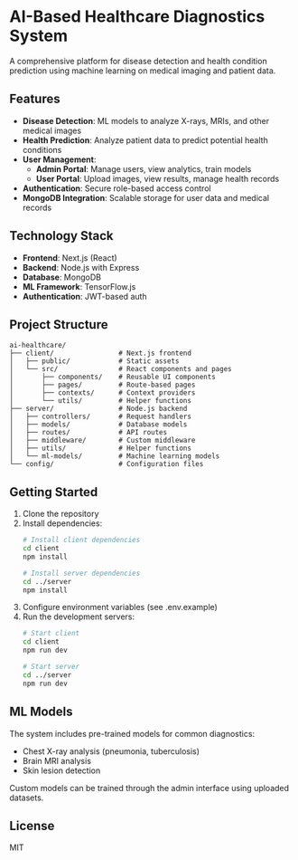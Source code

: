 # AI-Based Healthcare Diagnostics System

A comprehensive platform for disease detection and health condition prediction using machine learning on medical imaging and patient data.

## Features

- **Disease Detection**: ML models to analyze X-rays, MRIs, and other medical images
- **Health Prediction**: Analyze patient data to predict potential health conditions
- **User Management**: 
  - **Admin Portal**: Manage users, view analytics, train models
  - **User Portal**: Upload images, view results, manage health records
- **Authentication**: Secure role-based access control
- **MongoDB Integration**: Scalable storage for user data and medical records

## Technology Stack

- **Frontend**: Next.js (React)
- **Backend**: Node.js with Express
- **Database**: MongoDB
- **ML Framework**: TensorFlow.js
- **Authentication**: JWT-based auth

## Project Structure

```
ai-healthcare/
├── client/                # Next.js frontend
│   ├── public/            # Static assets
│   └── src/               # React components and pages
│       ├── components/    # Reusable UI components
│       ├── pages/         # Route-based pages
│       ├── contexts/      # Context providers
│       └── utils/         # Helper functions
├── server/                # Node.js backend
│   ├── controllers/       # Request handlers
│   ├── models/            # Database models
│   ├── routes/            # API routes
│   ├── middleware/        # Custom middleware
│   ├── utils/             # Helper functions
│   └── ml-models/         # Machine learning models
└── config/                # Configuration files
```

## Getting Started

1. Clone the repository
2. Install dependencies:
   ```bash
   # Install client dependencies
   cd client
   npm install

   # Install server dependencies
   cd ../server
   npm install
   ```
3. Configure environment variables (see .env.example)
4. Run the development servers:
   ```bash
   # Start client
   cd client
   npm run dev

   # Start server
   cd ../server
   npm run dev
   ```

## ML Models

The system includes pre-trained models for common diagnostics:
- Chest X-ray analysis (pneumonia, tuberculosis)
- Brain MRI analysis
- Skin lesion detection

Custom models can be trained through the admin interface using uploaded datasets.

## License

MIT 
